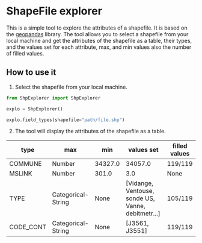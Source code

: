 # ShapeFile explorer

This is a simple tool to explore the attributes of a shapefile. It is based on the [geopandas](https://geopandas.org/) library. The tool allows you to select a shapefile from your local machine and get the attributes of the shapefile as a table, their types, and the values set for each attribute, max, and min values also the number of filled values.

## How to use it

1. Select the shapefile from your local machine.

```python
from ShpExplorer import ShpExplorer

explo = ShpExplorer()

explo.field_types(shapefile="path/file.shp")
```

2. The tool will display the attributes of the shapefile as a table.

| type              | max                | min                | values set | filled values |
|-------------------|--------------------|--------------------|------------|---------------|
| COMMUNE           | Number             | 34327.0            | 34057.0    | 119/119          |
| MSLINK            | Number             | 301.0              | 3.0        | None          |
| TYPE              | Categorical-String | None               | [Vidange, Ventouse, sonde US, Vanne, debitmetr...]       | 105/119 |
| CODE_CONT         | Categorical-String | None               | [J3561, J3551]   | 119/119 |
